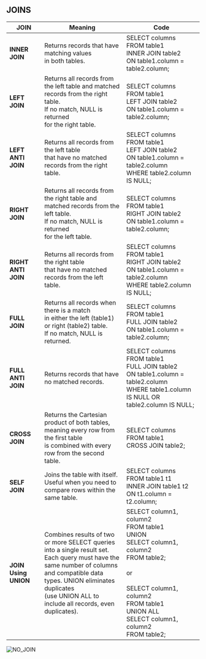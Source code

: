 ## JOINS

| **JOIN**             | **Meaning**                                                                                                                        | **Code**                                                                                                                                                             |
| -------------------- | ---------------------------------------------------------------------------------------------------------------------------------- | -------------------------------------------------------------------------------------------------------------------------------------------------------------------- |
| **INNER JOIN**       | Returns records that have matching values<br>in both tables.                                                                       | SELECT columns <br>FROM table1 <br>INNER JOIN table2 <br>ON table1.column = table2.column;<br>                                                                       |
| **LEFT JOIN**        | Returns all records from the left table and matched records from the right table.<br>If no match, NULL is returned<br>for the right table. | SELECT columns <br>FROM table1 <br>LEFT JOIN table2 <br>ON table1.column = table2.column;<br>                                                                         |
| **LEFT ANTI JOIN**   | Returns all records from the left table<br>that have no matched records from the right table.                                      | SELECT columns <br>FROM table1 <br>LEFT JOIN table2 <br>ON table1.column = table2.column<br>WHERE table2.column IS NULL;<br>                                         |
| **RIGHT JOIN**       | Returns all records from the right table and matched records from the left table.<br>If no match, NULL is returned<br>for the left table. | SELECT columns <br>FROM table1 <br>RIGHT JOIN table2 <br>ON table1.column = table2.column;<br>                                                                       |
| **RIGHT ANTI JOIN**  | Returns all records from the right table<br>that have no matched records from the left table.                                      | SELECT columns <br>FROM table1 <br>RIGHT JOIN table2 <br>ON table1.column = table2.column<br>WHERE table2.column IS NULL;<br>                                         |
| **FULL JOIN**        | Returns all records when there is a match<br>in either the left (table1)<br>or right (table2) table.<br>If no match, NULL is returned. | SELECT columns <br>FROM table1 <br>FULL JOIN table2 <br>ON table1.column = table2.column;<br>                                                                         |
| **FULL ANTI JOIN**   | Returns records that have no matched records.                                                                                       | SELECT columns <br>FROM table1 <br>FULL JOIN table2 <br>ON table1.column = table2.column<br>WHERE table1.column IS NULL OR table2.column IS NULL;<br>               |
| **CROSS JOIN**       | Returns the Cartesian product of both tables,<br>meaning every row from the first table<br>is combined with every row from the second table. | SELECT columns <br>FROM table1 <br>CROSS JOIN table2;<br>                                                                                                            |
| **SELF JOIN**        | Joins the table with itself.<br>Useful when you need to compare rows within the same table.                                        | SELECT columns <br>FROM table1 t1 <br>INNER JOIN table1 t2 <br>ON t1.column = t2.column;<br>                                                                          |
| **JOIN Using UNION** | Combines results of two or more SELECT queries into a single result set.<br>Each query must have the same number of columns<br>and compatible data types. UNION eliminates duplicates<br>(use UNION ALL to include all records, even duplicates). | SELECT column1, column2 <br>FROM table1 <br>UNION <br>SELECT column1, column2 <br>FROM table2;<br><br>or<br><br>SELECT column1, column2 <br>FROM table1 <br>UNION ALL <br>SELECT column1, column2 <br>FROM table2;<br> |

![NO_JOIN](https://github.com/user-attachments/assets/4dc346c7-ebe5-4149-a4a0-05aaf0811510)

